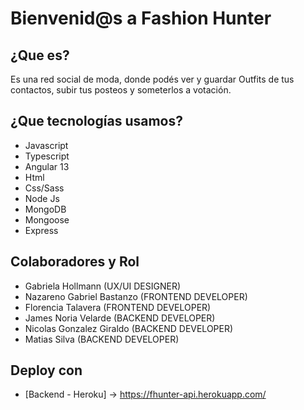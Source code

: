 # Bienvenid@s a Fashion Hunter

## ¿Que es?
Es una red social de moda, donde podés ver y guardar Outfits de tus contactos, subir tus posteos y someterlos a votación.

## ¿Que tecnologías usamos?

- Javascript
- Typescript
- Angular 13
- Html
- Css/Sass
- Node Js
- MongoDB
- Mongoose
- Express

## Colaboradores y Rol

- Gabriela Hollmann (UX/UI DESIGNER)
- Nazareno Gabriel Bastanzo (FRONTEND DEVELOPER)
- Florencia Talavera (FRONTEND DEVELOPER)
- James Noria Velarde (BACKEND DEVELOPER)
- Nicolas Gonzalez Giraldo (BACKEND DEVELOPER)
- Matias Silva (BACKEND DEVELOPER)

## Deploy con

- [Backend - Heroku] -> https://fhunter-api.herokuapp.com/